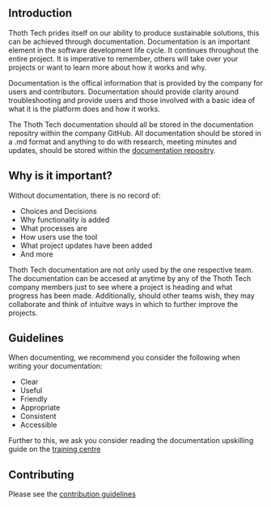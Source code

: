 ## Introduction

Thoth Tech prides itself on our ability to produce sustainable solutions, this can be achieved through documentation.
Documentation is an important element in the software development life cycle. It continues throughout the entire project.
It is imperative to remember, others will take over your projects or want to learn more about how it works and why. 

Documentation is the offical information that is provided by the company for users and contributors. Documentation should provide clarity around troubleshooting and provide users and those involved with a basic idea of what it is the platform does and how it works.

The Thoth Tech documentation should all be stored in the documentation repositry within the company GitHub. All documentation should be stored in a .md format and anything to do with research, meeting minutes and updates, should be stored within the [documentation repositry](https://github.com/thoth-tech/documentation).

## Why is it important?

Without documentation, there is no record of:

- Choices and Decisions
- Why functionality is added
- What processes are
- How users use the tool
- What project updates have been added
- And more

Thoth Tech documentation are not only used by the one respective team. The documentation can be accesed at anytime by any of the Thoth Tech company members just to see where a project is heading and what progress has been made. Additionally, should other teams wish, they may collaborate and think of intuitve ways in which to further improve the projects.

## Guidelines

When documenting, we recommend you consider the following when writing your documentation:

- Clear
- Useful
- Friendly
- Appropriate
- Consistent
- Accessible

Further to this, we ask you consider reading the documentation upskilling guide on the [training centre](docs/../../../learning/training/writing-documentation.md)

## Contributing

Please see the [contribution guidelines](docs/processes/../../../quality-assurance/git-contribution-guide.md)
